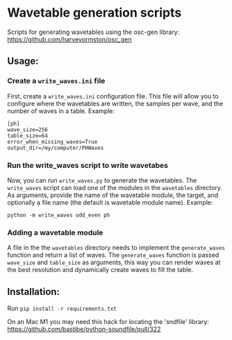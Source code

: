 # Wavetable generation scripts

Scripts for generating wavetables using the osc-gen library: https://github.com/harveyormston/osc_gen 

## Usage:

### Create a `write_waves.ini` file
First, create a `write_waves.ini` configuration file. This file will allow you to configure where the wavetables are written, the samples per wave, and the number of waves in a table. Example:

```
[ph]
wave_size=256
table_size=64
error_when_missing_waves=True
output_dir=/my/computer/PHWaves
```

### Run the write_waves script to write wavetabes
Now, you can run `write_waves.py` to generate the wavetables. The `write_waves` script can load one of the modules in the `wavetables` directory. As arguments, provide the name of the wavetable module, the target, and optionally a file name (the default is wavetable module name). Example:

`python -m write_waves odd_even ph`


### Adding a wavetable module
A file in the the `wavetables` directory needs to implement the `generate_waves` function and return a list of waves. The `generate_waves` function is passed `wave_size` and `table_size` as arguments, this way you can render waves at the best resolution and dynamically create waves to fill the table.

## Installation:
Run `pip install -r requirements.txt`

On an Mac M1 you may need this hack for locating the 'sndfile' library:
https://github.com/bastibe/python-soundfile/pull/322